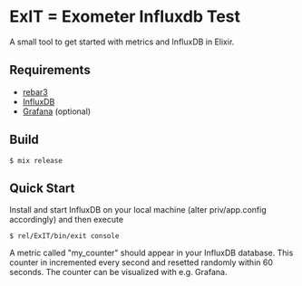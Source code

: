ExIT = Exometer Influxdb Test
=====

A small tool to get started with metrics and InfluxDB in Elixir.

Requirements
-----------

- [rebar3](https://github.com/rebar/rebar3)
- [InfluxDB](https://influxdata.com/downloads/)
- [Grafana](http://grafana.org/download/) (optional)

Build
-----

    $ mix release

Quick Start
-----------

Install and start InfluxDB on your local machine (alter priv/app.config
accordingly) and then execute

    $ rel/ExIT/bin/exit console

A metric called "my_counter" should appear in your InfluxDB database. This
counter in incremented every second and resetted randomly within 60 seconds. The
counter can be visualized with e.g. Grafana.
